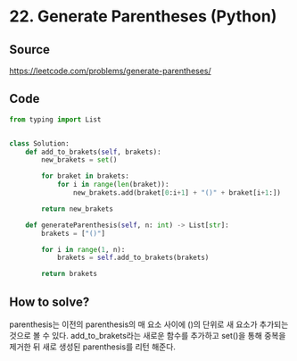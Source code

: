 # 22. Generate Parentheses (Python)

## Source

https://leetcode.com/problems/generate-parentheses/

## Code

```Python
from typing import List


class Solution:
    def add_to_brakets(self, brakets):
        new_brakets = set()

        for braket in brakets:
            for i in range(len(braket)):
                new_brakets.add(braket[0:i+1] + "()" + braket[i+1:])

        return new_brakets

    def generateParenthesis(self, n: int) -> List[str]:
        brakets = ["()"]

        for i in range(1, n):
            brakets = self.add_to_brakets(brakets)

        return brakets
```

## How to solve?

parenthesis는 이전의 parenthesis의 매 요소 사이에 ()의 단위로 새 요소가 추가되는 것으로 볼 수 있다. add_to_brakets라는 새로운 함수를 추가하고 set()을 통해 중복을 제거한 뒤 새로 생성된 parenthesis를 리턴 해준다.
